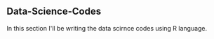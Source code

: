 ## Data-Science-Codes ##   

In this section I'll be writing the data scirnce codes using R language.    
    
 
